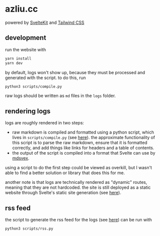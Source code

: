 # azliu.cc

powered by [SvelteKit](https://kit.svelte.dev/) and [Tailwind CSS](https://tailwindcss.com/)

## development

run the website with 

```sh
yarn install
yarn dev
```

by default, logs won't show up, because they must be processed and generated with the script. to do this, run

```sh
python3 scripts/compile.py
```

raw logs should be written as `md` files in the `logs` folder.

## rendering logs

logs are roughly rendered in two steps: 

- raw markdown is compiled and formatted using a python script, which lives in `scripts/compile.py` (see [here](/scripts/compile.py)). the approximate functionality of this script is to parse the raw markdown, ensure that it is formatted correctly, and add things like links for headers and a table of contents.
- the output of the script is compiled into a format that Svelte can use by [mdsvex](https://github.com/pngwn/MDsveX).

using a script to do the first step could be viewed as overkill, but I wasn't able to find a better solution or library that does this for me.

another note is that logs are technically rendered as "dynamic" routes, meaning that they are not hardcoded. the site is still deployed as a static website through Svelte's static site generation (see [here](https://kit.svelte.dev/docs/adapter-static)).

## rss feed

the script to generate the rss feed for the logs (see [here](https://azliu.cc/feed.xml)) can be run with 

```sh
python3 scripts/rss.py
```
